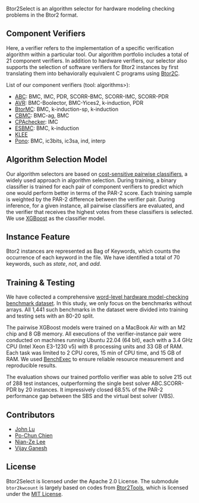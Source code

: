 Btor2Select is an algorithm selector for hardware modeling checking problems in the Btor2 format.

## Component Verifiers
Here, a verifier refers to the implementation of a specific verification algorithm within a particular tool. Our algorithm portfolio includes a total of 21 component verifiers. In addition to hardware verifiers, our selector also supports the selection of software verifiers for Btor2 instances by first translating them into behaviorally equivalent C programs using [Btor2C](https://gitlab.com/sosy-lab/software/btor2c).

List of our component verifiers (tool: algorithms>):

* [ABC](https://github.com/berkeley-abc/abc): BMC, IMC, PDR, SCORR-BMC, SCORR-IMC, SCORR-PDR
* [AVR](https://github.com/aman-goel/avr): BMC-Boolector, BMC-Yices2, k-induction, PDR
* [BtorMC](https://boolector.github.io/): BMC, k-induction-sp, k-induction
* [CBMC](https://www.cprover.org/cbmc/): BMC-ag, BMC
* [CPAchecker](https://cpachecker.sosy-lab.org/): IMC
* [ESBMC](https://github.com/esbmc/esbmc): BMC, k-induction
* [KLEE](https://klee-se.org/)
* [Pono](https://github.com/stanford-centaur/pono): BMC, ic3bits, ic3sa, ind, interp

## Algorithm Selection Model
Our algorithm selectors are based on [cost-sensitive pairwise classifiers](http://www.cs.ubc.ca/labs/beta/Projects/SATzilla/SATzilla2012final.pdf), a widely used approach in algorithm selection. During training, a binary classifier is trained for each pair of component verifiers to predict which one would perform better in terms of the PAR-2 score. Each training sample is weighted by the PAR-2 difference between the verifier pair. During inference, for a given instance, all pairwise classifiers are evaluated, and the verifier that receives the highest votes from these classifiers is selected. We use [XGBoost](https://xgboost.readthedocs.io/en/stable/) as the classifier model. 

## Instance Feature
Btor2 instances are represented as Bag of Keywords, which counts the occurrence of each keyword in the file. We have identified a total of 70 keywords, such as *state*,  *not*, and *add*.

## Training \& Testing
We have collected a comprehensive [word-level hardware model-checking benchmark dataset](https://gitlab.com/sosy-lab/research/data/word-level-hwmc-benchmarks/). In this study, we only focus on the benchmarks without arrays. All 1,441 such benchmarks in the dataset were divided into training and testing sets with an 80-20 split. 

The pairwise XGBoost models were trained on a MacBook Air with an M2 chip and 8 GB memory. All executions of the verifier-instance pair were conducted on machines running Ubuntu 22.04 (64 bit), each with a 3.4 GHz CPU (Intel Xeon E3-1230 v5) with 8 processing units and 33 GB of RAM. Each task was limited to 2 CPU cores, 15 min of CPU time, and 15 GB of RAM. We used [BenchExec](https://github.com/sosy-lab/benchexec) to ensure reliable resource measurement and reproducible results. 

The evaluation shows our trained portfolio verifier was able to solve 215 out of 288 test instances, outperforming the single best solver ABC.SCORR-PDR by 20 instances. It impressively closed 68.5% of the PAR-2 performance gap between the SBS and the virtual best solver (VBS). 

## Contributors
* [John Lu](https://johnlyu2.github.io/) 
* [Po-Chun Chien](https://www.sosy-lab.org/people/chien/)
* [Nian-Ze Lee](https://www.sosy-lab.org/people/lee/)
* [Vijay Ganesh](https://vganesh1.github.io/)

## License
Btor2Select is licensed under the Apache 2.0 License. The submodule `btor2kwcount` is largely based on codes from [Btor2Tools](https://github.com/Boolector/btor2tools), which is licensed under the [MIT License](btor2kwcount/LICENSE.txt).